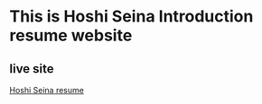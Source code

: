 # This is Hoshi Seina Introduction resume website
 ## live site
 [Hoshi Seina resume](https://csb-f17cx3.netlify.app/)
